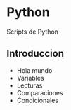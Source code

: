 # Python
Scripts de Python

## Introduccion
- Hola mundo
- Variables
- Lecturas
- Comparaciones
- Condicionales


